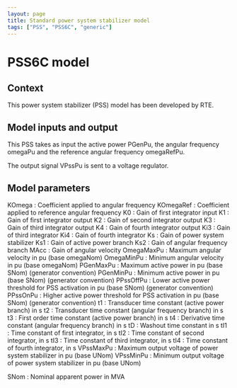 ```yaml
---
layout: page
title: Standard power system stabilizer model
tags: ["PSS", "PSS6C", "generic"]
---
```

# PSS6C model

## Context

This power system stabilizer (PSS) model has been developed by RTE.

## Model inputs and output

This PSS takes as input the active power PGenPu, the angular frequency omegaPu and the reference angular frequency omegaRefPu.

The output signal VPssPu is sent to a voltage regulator.

## Model parameters

KOmega : Coefficient applied to angular frequency
KOmegaRef : Coefficient applied to reference angular frequency
K0 : Gain of first integrator input
K1 : Gain of first integrator output
K2 : Gain of second integrator output
K3 : Gain of third integrator output
K4 : Gain of fourth integrator output
Ki3 : Gain of third integrator
Ki4 : Gain of fourth integrator
Ks : Gain of power system stabilizer
Ks1 : Gain of active power branch
Ks2 : Gain of angular frequency branch
MAcc : Gain of angular velocity
OmegaMaxPu : Maximum angular velocity in pu (base omegaNom)
OmegaMinPu : Minimum angular velocity in pu (base omegaNom)
PGenMaxPu : Maximum active power in pu (base SNom) (generator convention)
PGenMinPu : Minimum active power in pu (base SNom) (generator convention)
PPssOffPu : Lower active power threshold for PSS activation in pu (base SNom) (generator convention)
PPssOnPu : Higher active power threshold for PSS activation in pu (base SNom) (generator convention)
t1 : Transducer time constant (active power branch) in s
t2 : Transducer time constant (angular frequency branch) in s
t3 : First order time constant (active power branch) in s
t4 : Derivative time constant (angular frequency branch) in s
tD : Washout time constant in s
tI1 : Time constant of first integrator, in s
tI2 : Time constant of second integrator, in s
tI3 : Time constant of third integrator, in s
tI4 : Time constant of fourth integrator, in s
VPssMaxPu : Maximum output voltage of power system stabilizer in pu (base UNom)
VPssMinPu : Minimum output voltage of power system stabilizer in pu (base UNom)

SNom : Nominal apparent power in MVA

